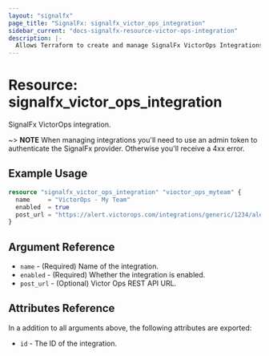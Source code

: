 ```yaml
---
layout: "signalfx"
page_title: "SignalFx: signalfx_victor_ops_integration"
sidebar_current: "docs-signalfx-resource-victor-ops-integration"
description: |-
  Allows Terraform to create and manage SignalFx VictorOps Integrations
---
```


# Resource: signalfx_victor_ops_integration

SignalFx VictorOps integration.

~> **NOTE** When managing integrations you'll need to use an admin token to authenticate the SignalFx provider. Otherwise you'll receive a 4xx error.

## Example Usage

```tf
resource "signalfx_victor_ops_integration" "vioctor_ops_myteam" {
  name     = "VictorOps - My Team"
  enabled  = true
  post_url = "https://alert.victorops.com/integrations/generic/1234/alert/$key/$routing_key"
}
```

## Argument Reference

* `name` - (Required) Name of the integration.
* `enabled` - (Required) Whether the integration is enabled.
* `post_url` - (Optional) Victor Ops REST API URL.

## Attributes Reference

In a addition to all arguments above, the following attributes are exported:

* `id` - The ID of the integration.
